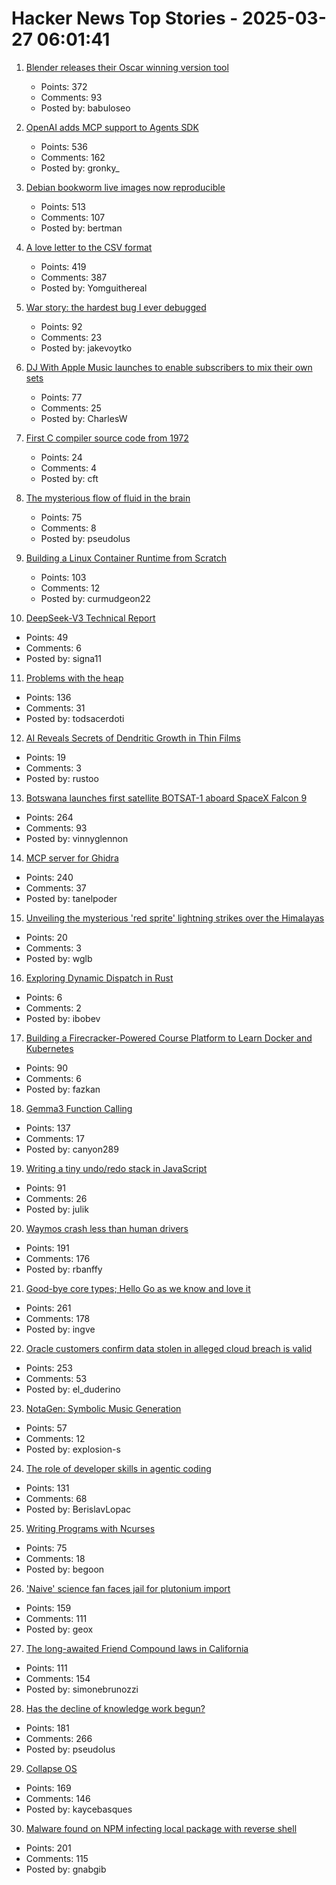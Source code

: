 # Hacker News Top Stories - 2025-03-27 06:01:41

1. [Blender releases their Oscar winning version tool](https://www.blender.org/download/releases/4-4/)
   - Points: 372
   - Comments: 93
   - Posted by: babuloseo

2. [OpenAI adds MCP support to Agents SDK](https://openai.github.io/openai-agents-python/mcp/)
   - Points: 536
   - Comments: 162
   - Posted by: gronky_

3. [Debian bookworm live images now reproducible](https://lwn.net/Articles/1015402/)
   - Points: 513
   - Comments: 107
   - Posted by: bertman

4. [A love letter to the CSV format](https://github.com/medialab/xan/blob/master/docs/LOVE_LETTER.md)
   - Points: 419
   - Comments: 387
   - Posted by: Yomguithereal

5. [War story: the hardest bug I ever debugged](https://www.clientserver.dev/p/war-story-the-hardest-bug-i-ever)
   - Points: 92
   - Comments: 23
   - Posted by: jakevoytko

6. [DJ With Apple Music launches to enable subscribers to mix their own sets](https://www.musicweek.com/digital/read/dj-with-apple-music-launches-to-enable-subscribers-to-mix-their-own-sets/091655)
   - Points: 77
   - Comments: 25
   - Posted by: CharlesW

7. [First C compiler source code from 1972](https://github.com/mortdeus/legacy-cc/tree/master/last1120c)
   - Points: 24
   - Comments: 4
   - Posted by: cft

8. [The mysterious flow of fluid in the brain](https://www.quantamagazine.org/the-mysterious-flow-of-fluid-in-the-brain-20250326/)
   - Points: 75
   - Comments: 8
   - Posted by: pseudolus

9. [Building a Linux Container Runtime from Scratch](https://edera.dev/stories/styrolite)
   - Points: 103
   - Comments: 12
   - Posted by: curmudgeon22

10. [DeepSeek-V3 Technical Report](https://arxiv.org/abs/2412.19437)
   - Points: 49
   - Comments: 6
   - Posted by: signa11

11. [Problems with the heap](https://rachelbythebay.com/w/2025/03/26/atop/)
   - Points: 136
   - Comments: 31
   - Posted by: todsacerdoti

12. [AI Reveals Secrets of Dendritic Growth in Thin Films](https://www.tus.ac.jp/en/mediarelations/archive/20250320_5263.html)
   - Points: 19
   - Comments: 3
   - Posted by: rustoo

13. [Botswana launches first satellite BOTSAT-1 aboard SpaceX Falcon 9](https://spaceinafrica.com/2025/03/15/botswana-successfully-launches-first-satellite-botsat-1/)
   - Points: 264
   - Comments: 93
   - Posted by: vinnyglennon

14. [MCP server for Ghidra](https://github.com/LaurieWired/GhidraMCP)
   - Points: 240
   - Comments: 37
   - Posted by: tanelpoder

15. [Unveiling the mysterious 'red sprite' lightning strikes over the Himalayas](https://phys.org/news/2025-03-unveiling-mysterious-red-sprite-lightning.html)
   - Points: 20
   - Comments: 3
   - Posted by: wglb

16. [Exploring Dynamic Dispatch in Rust](https://alschwalm.com/blog/static/2017/03/07/exploring-dynamic-dispatch-in-rust/)
   - Points: 6
   - Comments: 2
   - Posted by: ibobev

17. [Building a Firecracker-Powered Course Platform to Learn Docker and Kubernetes](https://iximiuz.com/en/posts/iximiuz-labs-story/)
   - Points: 90
   - Comments: 6
   - Posted by: fazkan

18. [Gemma3 Function Calling](https://ai.google.dev/gemma/docs/capabilities/function-calling)
   - Points: 137
   - Comments: 17
   - Posted by: canyon289

19. [Writing a tiny undo/redo stack in JavaScript](https://blog.julik.nl/2025/03/a-tiny-undo-stack)
   - Points: 91
   - Comments: 26
   - Posted by: julik

20. [Waymos crash less than human drivers](https://www.understandingai.org/p/human-drivers-keep-crashing-into)
   - Points: 191
   - Comments: 176
   - Posted by: rbanffy

21. [Good-bye core types; Hello Go as we know and love it](https://go.dev/blog/coretypes)
   - Points: 261
   - Comments: 178
   - Posted by: ingve

22. [Oracle customers confirm data stolen in alleged cloud breach is valid](https://www.bleepingcomputer.com/news/security/oracle-customers-confirm-data-stolen-in-alleged-cloud-breach-is-valid/)
   - Points: 253
   - Comments: 53
   - Posted by: el_duderino

23. [NotaGen: Symbolic Music Generation](https://electricalexis.github.io/notagen-demo/)
   - Points: 57
   - Comments: 12
   - Posted by: explosion-s

24. [The role of developer skills in agentic coding](https://martinfowler.com/articles/exploring-gen-ai.html#memo-13)
   - Points: 131
   - Comments: 68
   - Posted by: BerislavLopac

25. [Writing Programs with Ncurses](https://invisible-island.net/ncurses/ncurses-intro.html)
   - Points: 75
   - Comments: 18
   - Posted by: begoon

26. ['Naive' science fan faces jail for plutonium import](https://au.news.yahoo.com/naive-science-fan-faces-jail-053025281.html)
   - Points: 159
   - Comments: 111
   - Posted by: geox

27. [The long-awaited Friend Compound laws in California](https://supernuclear.substack.com/p/the-long-awaited-friend-compound)
   - Points: 111
   - Comments: 154
   - Posted by: simonebrunozzi

28. [Has the decline of knowledge work begun?](https://www.nytimes.com/2025/03/25/business/economy/white-collar-layoffs.html)
   - Points: 181
   - Comments: 266
   - Posted by: pseudolus

29. [Collapse OS](http://collapseos.org/)
   - Points: 169
   - Comments: 146
   - Posted by: kaycebasques

30. [Malware found on NPM infecting local package with reverse shell](https://www.reversinglabs.com/blog/malicious-npm-patch-delivers-reverse-shell)
   - Points: 201
   - Comments: 115
   - Posted by: gnabgib

